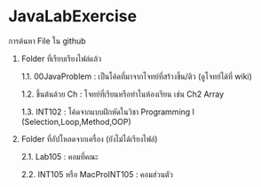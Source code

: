 # JavaLabExercise
การค้นหา File ใน github

1. Folder ที่เรียบเรียงไฟล์แล้ว

     1.1. 00JavaProblem : เป็นโค้ดที่มาจากโจทย์ที่สร้างขึ้น/ติว (ดูโจทย์ได้ที่ wiki)
  
     1.2. ขึ้นต้นด้วย Ch : โจทย์ที่เรียนหรือทำในห้องเรียน  เช่น Ch2 Array
     
     1.3. INT102 : โค้ดจากแบบฝึกหัดในวิชา Programming I (Selection,Loop,Method,OOP)
  
2. Folder ที่อัปโหลดจากเครื่อง (ยังไม่ได้เรียงไฟล์)

     2.1. Lab105 : คอมที่คณะ
  
    2.2. INT105 หรือ MacProINT105 : คอมส่วนตัว

